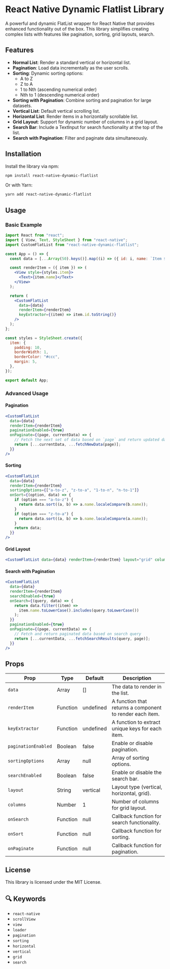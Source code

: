 # React Native Dynamic Flatlist Library

A powerful and dynamic FlatList wrapper for React Native that provides enhanced functionality out of the box. This library simplifies creating complex lists with features like pagination, sorting, grid layouts, search.

## Features

- **Normal List**: Render a standard vertical or horizontal list.
- **Pagination**: Load data incrementally as the user scrolls.
- **Sorting**: Dynamic sorting options:
  - A to Z
  - Z to A
  - 1 to Nth (ascending numerical order)
  - Nth to 1 (descending numerical order)
- **Sorting with Pagination**: Combine sorting and pagination for large datasets.
- **Vertical List**: Default vertical scrolling list.
- **Horizontal List**: Render items in a horizontally scrollable list.
- **Grid Layout**: Support for dynamic number of columns in a grid layout.
- **Search Bar**: Include a TextInput for search functionality at the top of the list.
- **Search with Pagination**: Filter and paginate data simultaneously.

## Installation

Install the library via npm:

```sh
npm install react-native-dynamic-flatlist
```

Or with Yarn:

```sh
yarn add react-native-dynamic-flatlist
```

## Usage

### Basic Example

```jsx
import React from "react";
import { View, Text, StyleSheet } from "react-native";
import CustomFlatList from "react-native-dynamic-flatlist";

const App = () => {
  const data = [...Array(50).keys()].map((i) => ({ id: i, name: `Item ${i}` }));

  const renderItem = ({ item }) => (
    <View style={styles.item}>
      <Text>{item.name}</Text>
    </View>
  );

  return (
    <CustomFlatList
      data={data}
      renderItem={renderItem}
      keyExtractor={(item) => item.id.toString()}
    />
  );
};

const styles = StyleSheet.create({
  item: {
    padding: 10,
    borderWidth: 1,
    borderColor: "#ccc",
    margin: 5,
  },
});

export default App;
```

### Advanced Usage

#### Pagination

```jsx
<CustomFlatList
  data={data}
  renderItem={renderItem}
  paginationEnabled={true}
  onPaginate={(page, currentData) => {
    // Fetch the next set of data based on `page` and return updated data
    return [...currentData, ...fetchNewData(page)];
  }}
/>
```

#### Sorting

```jsx
<CustomFlatList
  data={data}
  renderItem={renderItem}
  sortingOptions={["a-to-z", "z-to-a", "1-to-n", "n-to-1"]}
  onSort={(option, data) => {
    if (option === "a-to-z") {
      return data.sort((a, b) => a.name.localeCompare(b.name));
    }
    if (option === "z-to-a") {
      return data.sort((a, b) => b.name.localeCompare(a.name));
    }
    return data;
  }}
/>
```

#### Grid Layout

```jsx
<CustomFlatList data={data} renderItem={renderItem} layout="grid" columns={3} />
```

#### Search with Pagination

```jsx
<CustomFlatList
  data={data}
  renderItem={renderItem}
  searchEnabled={true}
  onSearch={(query, data) => {
    return data.filter((item) =>
      item.name.toLowerCase().includes(query.toLowerCase())
    );
  }}
  paginationEnabled={true}
  onPaginate={(page, currentData) => {
    // Fetch and return paginated data based on search query
    return [...currentData, ...fetchSearchResults(query, page)];
  }}
/>
```

## Props

| Prop                | Type     | Default   | Description                                              |
| ------------------- | -------- | --------- | -------------------------------------------------------- |
| `data`              | Array    | []        | The data to render in the list.                          |
| `renderItem`        | Function | undefined | A function that returns a component to render each item. |
| `keyExtractor`      | Function | undefined | A function to extract unique keys for each item.         |
| `paginationEnabled` | Boolean  | false     | Enable or disable pagination.                            |
| `sortingOptions`    | Array    | null      | Array of sorting options.                                |
| `searchEnabled`     | Boolean  | false     | Enable or disable the search bar.                        |
| `layout`            | String   | vertical  | Layout type (vertical, horizontal, grid).                |
| `columns`           | Number   | 1         | Number of columns for grid layout.                       |
| `onSearch`          | Function | null      | Callback function for search functionality.              |
| `onSort`            | Function | null      | Callback function for sorting.                           |
| `onPaginate`        | Function | null      | Callback function for pagination.                        |

## License

This library is licensed under the MIT License.


## 🔍 **Keywords**

- `react-native`
- `scrollView`
- `view`
- `loader`
- `pagination`
- `sorting`
- `horizontal`
- `vertical`
- `grid`
- `search`

